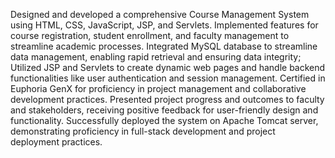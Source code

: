 Designed and developed a comprehensive Course Management System using HTML, CSS, JavaScript, JSP, and Servlets.
Implemented features for course registration, student enrollment, and faculty management to streamline academic processes.
 Integrated MySQL database to streamline data management, enabling rapid retrieval and ensuring data integrity; 
Utilized JSP and Servlets to create dynamic web pages and handle backend functionalities like user authentication and session management.
Certified in Euphoria GenX for proficiency in project management and collaborative development practices.
Presented project progress and outcomes to faculty and stakeholders, receiving positive feedback for user-friendly design and functionality.
Successfully deployed the system on Apache Tomcat server, demonstrating proficiency in full-stack development and project deployment practices.
